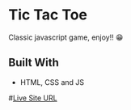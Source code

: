 # Tic Tac Toe

Classic javascript game, enjoy!! 😁

## Built With
- HTML, CSS and JS

#[Live Site URL](https://)